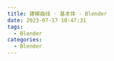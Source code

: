 ```yaml
---
title: 建模曲线 · 基本体 - Blender
date: 2023-07-17 10:47:31
tags:
  - Blender
categories:
  - Blender
---
```



